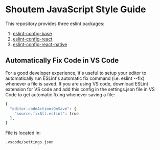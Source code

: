 # Shoutem JavaScript Style Guide

This repository provides three eslint packages:

1. [eslint-config-base](https://github.com/shoutem/eslint-config/tree/develop/packages/eslint-config-base)
2. [eslint-config-react](https://github.com/shoutem/eslint-config/tree/develop/packages/eslint-config-react)
3. [eslint-config-react-native](https://github.com/shoutem/eslint-config/tree/develop/packages/eslint-config-react-native)

## Automatically Fix Code in VS Code

For a good developer experience, it's useful to setup your editor to automatically run ESLint's automatic fix command (i.e. eslint --fix) whenever a file is saved. If you are using VS code, download ESLint extension for VS code and add this config in the settings.json file in VS Code to get automatic fixing whenever saving a file:

```sh
{
  "editor.codeActionsOnSave": {
    "source.fixAll.eslint": true
  },
}
```

File is located in:

```sh
.vscode/settings.json
```
